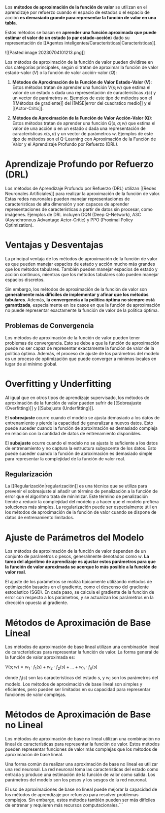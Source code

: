 Los **métodos de aproximación de la función de valor** se utilizan en el aprendizaje por refuerzo cuando el espacio de estados o el espacio de acción **es demasiado grande para representar la función de valor en una tabla**.

Estos métodos se basan en **aprender una función aproximada que puede estimar el valor de un estado (o par estado-acción**) dado su representación de [[Agentes inteligentes/Características|Características]].

![[Pasted image 20230704101213.png]]

Los métodos de aproximación de la función de valor pueden dividirse en dos categorías principales, según si tratan de aproximar la función de valor estado-valor ($V$) o la función de valor acción-valor ($Q$):

1. **Métodos de Aproximación de la Función de Valor Estado-Valor (V)**: Estos métodos tratan de aprender una función $V(s; w)$ que estima el valor de un estado $s$ dada una representación de características $x(s)$ y un vector de parámetros $w$. Ejemplos de este tipo de métodos son el [[Métodos de gradiente]] del [[MSE|error del cuadratico medio]] y el [[Actor-Critic]].

2. **Métodos de Aproximación de la Función de Valor Acción-Valor (Q)**: Estos métodos tratan de aprender una función $Q(s, a; w)$ que estima el valor de una acción $a$ en un estado $s$ dada una representación de características $x(s, a)$ y un vector de parámetros $w$. Ejemplos de este tipo de métodos son el Q-Learning con Aproximación de la Función de Valor y el Aprendizaje Profundo por Refuerzo (DRL).

# Aprendizaje Profundo por Refuerzo (DRL)

Los métodos de Aprendizaje Profundo por Refuerzo (DRL) utilizan [[Redes Neuronales Artificiales]] para realizar la aproximación de la función de valor. Estas redes neuronales pueden manejar representaciones de características de alta dimensión y son capaces de aprender representaciones de características a partir de datos sin procesar, como imágenes. Ejemplos de DRL incluyen DQN (Deep Q-Network), A3C (Asynchronous Advantage Actor-Critic) y PPO (Proximal Policy Optimization).

# Ventajas y Desventajas

La principal ventaja de los métodos de aproximación de la función de valor es que pueden manejar espacios de estado y acción mucho más grandes que los métodos tabulares. También pueden manejar espacios de estado y acción continuos, mientras que los métodos tabulares sólo pueden manejar espacios discretos.

Sin embargo, los métodos de aproximación de la función de valor son **generalmente más difíciles de implementar y afinar que los métodos tabulares**. Además, **la convergencia a la política óptima no siempre está garantizada**, especialmente en los casos en que la función de aproximación no puede representar exactamente la función de valor de la política óptima.

## Problemas de Convergencia

Los métodos de aproximación de la función de valor pueden tener problemas de convergencia. Esto se debe a que la función de aproximación puede no ser capaz de representar exactamente la función de valor de la política óptima. Además, el proceso de ajuste de los parámetros del modelo es un proceso de optimización que puede converger a mínimos locales en lugar de al mínimo global.

# Overfitting y Underfitting

Al igual que en otros tipos de aprendizaje supervisado, los métodos de aproximación de la función de valor pueden sufrir de [[Sobreajuste (Overfitting)]] y [[Subajuste (Underfitting)]]. 

El **sobreajuste** ocurre cuando el modelo se ajusta demasiado a los datos de entrenamiento y pierde la capacidad de generalizar a nuevos datos. Esto puede suceder cuando la función de aproximación es demasiado compleja en relación con la cantidad de datos de entrenamiento disponibles.

El **subajuste** ocurre cuando el modelo no se ajusta lo suficiente a los datos de entrenamiento y no captura la estructura subyacente de los datos. Esto puede suceder cuando la función de aproximación es demasiado simple para representar la complejidad de la función de valor real.

## Regularización

La [[Regularización|regularización]] es una técnica que se utiliza para prevenir el sobreajuste al añadir un término de penalización a la función de error que el algoritmo trata de minimizar. Este término de penalización tiende a reducir la complejidad del modelo y a hacer que el modelo prefiera soluciones más simples. La regularización puede ser especialmente útil en los métodos de aproximación de la función de valor cuando se dispone de datos de entrenamiento limitados.

# Ajuste de Parámetros del Modelo

Los métodos de aproximación de la función de valor dependen de un conjunto de parámetros o pesos, generalmente denotados como $w$. **La tarea del algoritmo de aprendizaje es ajustar estos parámetros para que la función de valor aproximada se acerque lo más posible a la función de valor real**.

El ajuste de los parámetros se realiza típicamente utilizando métodos de optimización basados en el gradiente, como el descenso del gradiente estocástico (SGD). En cada paso, se calcula el gradiente de la función de error con respecto a los parámetros, y se actualizan los parámetros en la dirección opuesta al gradiente.

# Métodos de Aproximación de Base Lineal

Los métodos de aproximación de base lineal utilizan una combinación lineal de características para representar la función de valor. La forma general de la función de valor aproximada es:

$V(s; w) = w_1 \cdot f_1(s) + w_2 \cdot f_2(s) + \ldots + w_n \cdot f_n(s)$

donde $f_i(s)$ son las características del estado $s$, y $w_i$ son los parámetros del modelo. Los métodos de aproximación de base lineal son simples y eficientes, pero pueden ser limitados en su capacidad para representar funciones de valor complejas.

# Métodos de Aproximación de Base no Lineal

Los métodos de aproximación de base no lineal utilizan una combinación no lineal de características para representar la función de valor. Estos métodos pueden representar funciones de valor más complejas que los métodos de aproximación de base lineal.

Una forma común de realizar una aproximación de base no lineal es utilizar una red neuronal. La red neuronal toma las características del estado como entrada y produce una estimación de la función de valor como salida. Los parámetros del modelo son los pesos y los sesgos de la red neuronal.

El uso de aproximaciones de base no lineal puede mejorar la capacidad de los métodos de aprendizaje por refuerzo para resolver problemas complejos. Sin embargo, estos métodos también pueden ser más difíciles de entrenar y requieren más recursos computacionales.```

